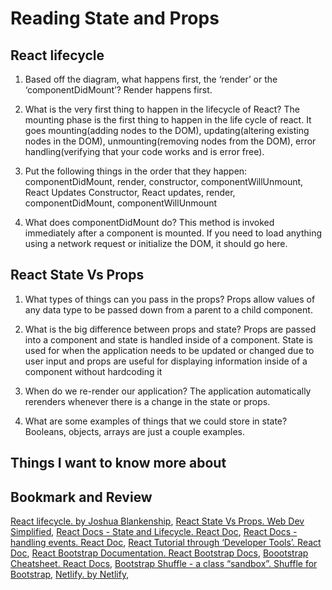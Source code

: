 # Reading State and Props

## React lifecycle

1. Based off the diagram, what happens first, the ‘render’ or the ‘componentDidMount’?
    Render happens first.
2. What is the very first thing to happen in the lifecycle of React?
    The mounting phase is the first thing to happen in the life cycle of react. It goes mounting(adding nodes to the DOM), updating(altering existing nodes in the DOM), unmounting(removing nodes from the DOM), error handling(verifying that your code works and is error free).
3. Put the following things in the order that they happen: componentDidMount, render,
   constructor, componentWillUnmount, React Updates
  Constructor, React updates, render, componentDidMount, componentWillUnmount

4. What does componentDidMount do?
   This method is invoked immediately after a component is mounted. If you need to load anything using a network request or initialize the DOM, it should go here.

## React State Vs Props

1. What types of things can you pass in the props?
    Props allow values of any data type to be passed down from a parent to a child component.

2. What is the big difference between props and state?
    Props are passed into a component and state is handled inside of a component. State is used for when the application needs to be updated or changed due to user input and props are useful for displaying information inside of a component without hardcoding it

3. When do we re-render our application?
    The application automatically rerenders whenever there is a change in the state or props.

4. What are some examples of things that we could store in state?
    Booleans, objects, arrays are just a couple examples.

## Things I want to know more about

## Bookmark and Review

[React lifecycle. by Joshua Blankenship](https://medium.com/@joshuablankenshipnola/react-component-lifecycle-events-cb77e670a093),
[React State Vs Props. Web Dev Simplified](https://www.youtube.com/watch?v=IYvD9oBCuJI),
[React Docs - State and Lifecycle. React Doc](https://reactjs.org/docs/handling-events.html),
[React Docs - handling events. React Doc](https://reactjs.org/docs/handling-events.html),
[React Tutorial through ‘Developer Tools’. React Doc](https://reactjs.org/tutorial/tutorial.html),
[React Bootstrap Documentation. React Bootstrap Docs](https://react-bootstrap.github.io/),
[Boootstrap Cheatsheet. React Docs](https://getbootstrap.com/docs/5.0/examples/cheatsheet/),
[Bootstrap Shuffle - a class “sandbox”. Shuffle for Bootstrap](https://bootstrapshuffle.com/classes),
[Netlify. by Netlify](https://www.netlify.com/),
